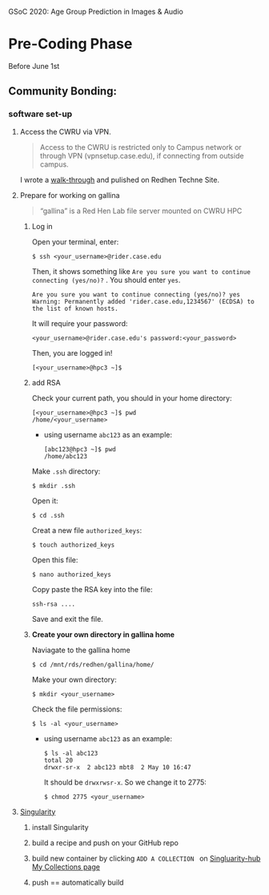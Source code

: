 GSoC 2020: Age Group Prediction in Images & Audio

# Pre-Coding Phase

Before June 1st

## Community Bonding:

### software set-up

1. Access the CWRU via VPN. 

   > Access to the CWRU is restricted only to Campus network or through VPN (vpnsetup.case.edu), if connecting from outside campus.

   I wrote a [walk-through](https://sites.google.com/case.edu/techne-public-site/cwru-hpc-orientation/access-cwru-hpc-via-vpn?authuser=0) and pulished on Redhen Techne Site.

2. Prepare for working on gallina

   > “gallina” is a Red Hen Lab file server mounted on CWRU HPC

   1. Log in

      Open your terminal, enter:

      ```shell
      $ ssh <your_username>@rider.case.edu
      ```

      Then, it shows something like `Are you sure you want to continue connecting (yes/no)?` . You should enter `yes`.

      ```shell
      Are you sure you want to continue connecting (yes/no)? yes
      Warning: Permanently added 'rider.case.edu,1234567' (ECDSA) to the list of known hosts.
      ```

      It will require your password:

      ```shell
      <your_username>@rider.case.edu's password:<your_password>
      ```

      Then, you are logged in!

      ```shell
      [<your_username>@hpc3 ~]$ 
      ```

   2. add RSA

      Check your current path, you should in your home directory:

      ```shell
      [<your_username>@hpc3 ~]$ pwd
      /home/<your_username>
      ```

      - using username `abc123` as an example:

        ```shell
        [abc123@hpc3 ~]$ pwd
        /home/abc123
        ```

      Make `.ssh` directory:

      ```shell
      $ mkdir .ssh
      ```

      Open it:

      ```shell
      $ cd .ssh
      ```

      Creat a new file `authorized_keys`:

      ```shell
      $ touch authorized_keys
      ```

      Open this file:

      ```shell
      $ nano authorized_keys
      ```

      Copy paste the RSA key into the file:

      ```
      ssh-rsa ....
      ```

      Save and exit the file.

   3. **Create your own directory in gallina home**

      Naviagate to the gallina home

      ```shell
      $ cd /mnt/rds/redhen/gallina/home/
      ```

      Make your own directory:

      ```shell
      $ mkdir <your_username>
      ```

      Check the file permissions:

      ```shell
      $ ls -al <your_username>
      ```

      - using username `abc123` as an example:

        ```shell
        $ ls -al abc123
        total 20
        drwxr-sr-x  2 abc123 mbt8  2 May 10 16:47
        ```

        It should be `drwxrwsr-x`. So we change it to 2775:

        ```shell
        $ chmod 2775 <your_username>
        ```

3. [Singularity](https://sites.google.com/case.edu/techne-public-site/singularity?authuser=0)

   1. install Singularity
   2. build a recipe and push on your GitHub repo
   3. build new container by clicking `ADD A COLLECTION `  on [Singluarity-hub My Collections page](https://singularity-hub.org/collections/my)

   4. push == automatically build



